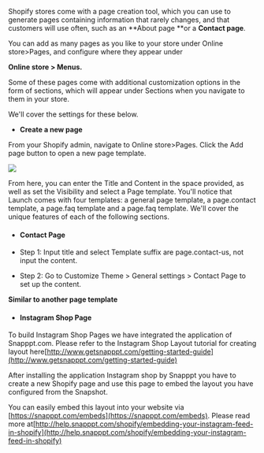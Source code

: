 Shopify stores come with a page creation tool, which you can use to generate pages containing information that rarely changes, and that customers will use often, such as an **About page **or a **Contact page**.

You can add as many pages as you like to your store under Online store&gt;Pages, and configure where they appear under

**Online store &gt; Menus.**

Some of these pages come with additional customization options in the form of sections, which will appear under Sections when you navigate to them in your store.

We'll cover the settings for these below.

* **Create a new page**

From your Shopify admin, navigate to Online store&gt;Pages. Click the Add page button to open a new page template.

![](https://www.pixelunion.net/wp-content/uploads/2016/08/Screen-Shot-2016-10-28-at-1.15.19-PM.png)

From here, you can enter the Title and Content in the space provided, as well as set the Visibility and select a Page template. You'll notice that Launch comes with four templates: a general page template, a page.contact template, a page.faq template and a page.faq template. We'll cover the unique features of each of the following sections.

* #### Contact Page
* Step 1: Input title and select Template suffix are page.contact-us, not input the content.

* Step 2: Go to Customize Theme &gt; General settings &gt; Contact Page to set up the content.

**Similar to another page template**

* #### Instagram Shop Page

To build Instagram Shop Pages we have integrated the application of Snapppt.com. Please refer to the Instagram Shop Layout tutorial for creating layout here[http://www.getsnapppt.com/getting-started-guide](http://www.getsnapppt.com/getting-started-guide)

After installing the application Instagram shop by Snapppt you have to create a new Shopify page and use this page to embed the layout you have configured from the Snapshot.

You can easily embed this layout into your website via [https://snapppt.com/embeds](https://snapppt.com/embeds). Please read more at[http://help.snapppt.com/shopify/embedding-your-instagram-feed-in-shopify](http://help.snapppt.com/shopify/embedding-your-instagram-feed-in-shopify)

